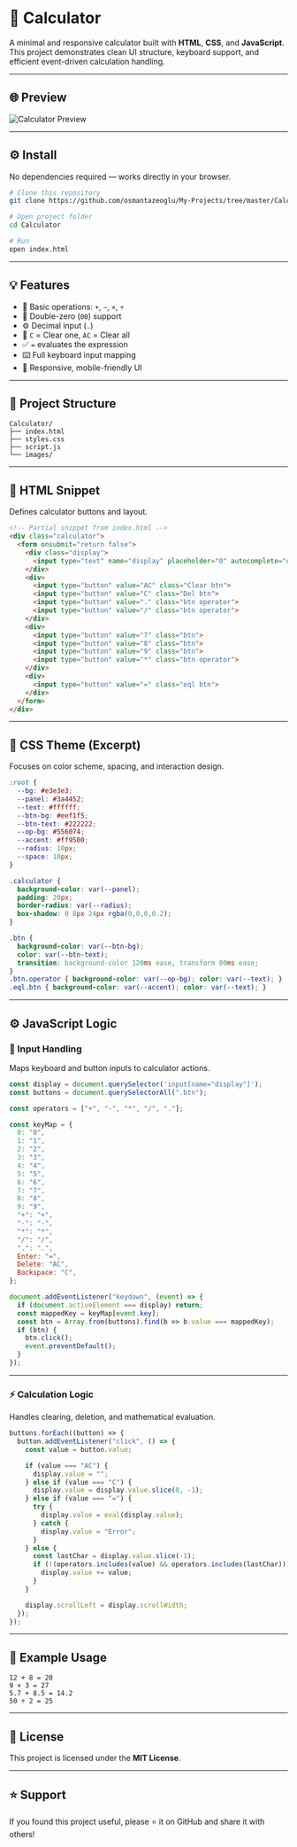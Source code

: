 # 🧮 Calculator

A minimal and responsive calculator built with **HTML**, **CSS**, and **JavaScript**.
This project demonstrates clean UI structure, keyboard support, and efficient event-driven calculation handling.

---

## 🌐 Preview

<!-- Replace with your actual image -->

![Calculator Preview](./images/calculator-ui.png)

---

## ⚙️ Install

No dependencies required — works directly in your browser.

```bash
# Clone this repository
git clone https://github.com/osmantazeoglu/My-Projects/tree/master/Calculator

# Open project folder
cd Calculator

# Run
open index.html
```

---

## 💡 Features

* 🧩 Basic operations: `+`, `−`, `×`, `÷`
* 🔢 Double-zero (`00`) support
* ⚙️ Decimal input (`.`)
* 🧼 `C` = Clear one, `AC` = Clear all
* ✅ `=` evaluates the expression
* ⌨️ Full keyboard input mapping
* 🎨 Responsive, mobile-friendly UI

---

## 🧱 Project Structure

```
Calculator/
├── index.html
├── styles.css
├── script.js
└── images/
```

---

## 🧩 HTML Snippet

Defines calculator buttons and layout.

```html
<!-- Partial snippet from index.html -->
<div class="calculator">
  <form onsubmit="return false">
    <div class="display">
      <input type="text" name="display" placeholder="0" autocomplete="off">
    </div>
    <div>
      <input type="button" value="AC" class="Clear btn">
      <input type="button" value="C" class="Del btn">
      <input type="button" value="." class="btn operator">
      <input type="button" value="/" class="btn operator">
    </div>
    <div>
      <input type="button" value="7" class="btn">
      <input type="button" value="8" class="btn">
      <input type="button" value="9" class="btn">
      <input type="button" value="*" class="btn operator">
    </div>
    <div>
      <input type="button" value="=" class="eql btn">
    </div>
  </form>
</div>
```

---

## 🎨 CSS Theme (Excerpt)

Focuses on color scheme, spacing, and interaction design.

```css
:root {
  --bg: #e3e3e3;
  --panel: #3a4452;
  --text: #ffffff;
  --btn-bg: #eef1f5;
  --btn-text: #222222;
  --op-bg: #556074;
  --accent: #ff9500;
  --radius: 10px;
  --space: 10px;
}

.calculator {
  background-color: var(--panel);
  padding: 20px;
  border-radius: var(--radius);
  box-shadow: 0 8px 24px rgba(0,0,0,0.2);
}

.btn {
  background-color: var(--btn-bg);
  color: var(--btn-text);
  transition: background-color 120ms ease, transform 80ms ease;
}
.btn.operator { background-color: var(--op-bg); color: var(--text); }
.eql.btn { background-color: var(--accent); color: var(--text); }
```

---

## ⚙️ JavaScript Logic

### 🧠 Input Handling

Maps keyboard and button inputs to calculator actions.

```js
const display = document.querySelector('input[name="display"]');
const buttons = document.querySelectorAll(".btn");

const operators = ["+", "-", "*", "/", "."];

const keyMap = {
  0: "0", 
  1: "1", 
  2: "2", 
  3: "3",
  4: "4", 
  5: "5", 
  6: "6", 
  7: "7",
  8: "8", 
  9: "9", 
  "+": "+", 
  "-": "-",
  "*": "*", 
  "/": "/", 
  ".": ".", 
  Enter: "=",
  Delete: "AC", 
  Backspace: "C",
};

document.addEventListener("keydown", (event) => {
  if (document.activeElement === display) return;
  const mappedKey = keyMap[event.key];
  const btn = Array.from(buttons).find(b => b.value === mappedKey);
  if (btn) {
    btn.click();
    event.preventDefault();
  }
});
```

---

### ⚡ Calculation Logic

Handles clearing, deletion, and mathematical evaluation.

```js
buttons.forEach((button) => {
  button.addEventListener("click", () => {
    const value = button.value;

    if (value === "AC") {
      display.value = "";
    } else if (value === "C") {
      display.value = display.value.slice(0, -1);
    } else if (value === "=") {
      try {
        display.value = eval(display.value);
      } catch {
        display.value = "Error";
      }
    } else {
      const lastChar = display.value.slice(-1);
      if (!(operators.includes(value) && operators.includes(lastChar))) {
        display.value += value;
      }
    }

    display.scrollLeft = display.scrollWidth;
  });
});
```

---

## 🧠 Example Usage

```text
12 + 8 = 20
9 × 3 = 27
5.7 + 8.5 = 14.2
50 ÷ 2 = 25
```

---

## 📄 License

This project is licensed under the **MIT License**.

---

## ⭐ Support

If you found this project useful, please ⭐ it on GitHub and share it with others!
